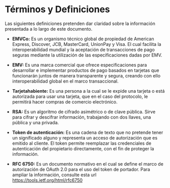 # Términos y Definiciones

Las siguientes definiciones pretenden dar claridad sobre la información presentada a lo largo de este documento.

- **EMVCo:** Es un organismo técnico global de propiedad de American Express, Discover, JCB, MasterCard, UnionPay y Visa. El cual facilita la interoperabilidad mundial y la aceptación de transacciones de pago seguras mediante la utilización de las especificaciones dadas por EMV.
      
- **EMV:** Es una marca comercial que ofrece especificaciones para desarrollar e implementar productos de pago basados en tarjetas que funcionarán juntos de manera transparente y segura, creando con ello interoperabilidad global en el marco transaccional.
      
- **Tarjetahabiente:** Es una persona a la cual se le expide una tarjeta o está autorizada para usar una tarjeta, que en el caso del protocolo, le permitirá hacer compras de comercio electrónico.
      
- **RSA:** Es un algoritmo de cifrado asimétrico o de clave pública. Sirve para cifrar y descifrar información, trabajando con dos llaves, una pública y una privada.

- **Token de autenticación:**  Es una cadena de texto que no pretende tener un significado alguno y representa un acceso de autorización que es emitido al cliente. El token permite reemplazar las credenciales de autenticación del propietario directamente, con el fin de proteger la información.

- **RFC 6750:** Es un documento normativo en el cual se define el marco de autorización de OAuth 2.0 para el uso del token de portador. Para ampliar la información, consulte esta url https://tools.ietf.org/html/rfc6750
